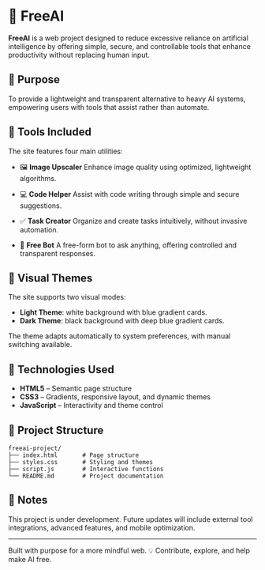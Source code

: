 # 🤖 FreeAI

**FreeAI** is a web project designed to reduce excessive reliance on artificial intelligence by offering simple, secure, and controllable tools that enhance productivity without replacing human input.

## 🎯 Purpose

To provide a lightweight and transparent alternative to heavy AI systems, empowering users with tools that assist rather than automate.

## 🧰 Tools Included

The site features four main utilities:

- 🖼️ **Image Upscaler**
  Enhance image quality using optimized, lightweight algorithms.

- 💻 **Code Helper**
  Assist with code writing through simple and secure suggestions.

- ✅ **Task Creator**
  Organize and create tasks intuitively, without invasive automation.

- 🤖 **Free Bot**
  A free-form bot to ask anything, offering controlled and transparent responses.

## 🎨 Visual Themes

The site supports two visual modes:

- **Light Theme**: white background with blue gradient cards.
- **Dark Theme**: black background with deep blue gradient cards.

The theme adapts automatically to system preferences, with manual switching available.

## 🚀 Technologies Used

- **HTML5** – Semantic page structure
- **CSS3** – Gradients, responsive layout, and dynamic themes
- **JavaScript** – Interactivity and theme control

## 📁 Project Structure

```
freeai-project/
├── index.html       # Page structure
├── styles.css       # Styling and themes
├── script.js        # Interactive functions
└── README.md        # Project documentation
```

## 📌 Notes

This project is under development. Future updates will include external tool integrations, advanced features, and mobile optimization.

---

Built with purpose for a more mindful web. 💡
Contribute, explore, and help make AI free.
